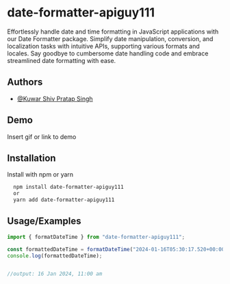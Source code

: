 
# date-formatter-apiguy111

Effortlessly handle date and time formatting in JavaScript applications with our Date Formatter package. Simplify date manipulation, conversion, and localization tasks with intuitive APIs, supporting various formats and locales. Say goodbye to cumbersome date handling code and embrace streamlined date formatting with ease.


## Authors

- [@Kuwar Shiv Pratap Singh](https://www.github.com/apiguy111)




## Demo

Insert gif or link to demo


## Installation

Install with npm or yarn

```bash
  npm install date-formatter-apiguy111
  or
  yarn add date-formatter-apiguy111
```
    
## Usage/Examples

```javascript
import { formatDateTime } from "date-formatter-apiguy111";

const formattedDateTime = formatDateTime("2024-01-16T05:30:17.520+00:00");
console.log(formattedDateTime);


//output: 16 Jan 2024, 11:00 am
```















